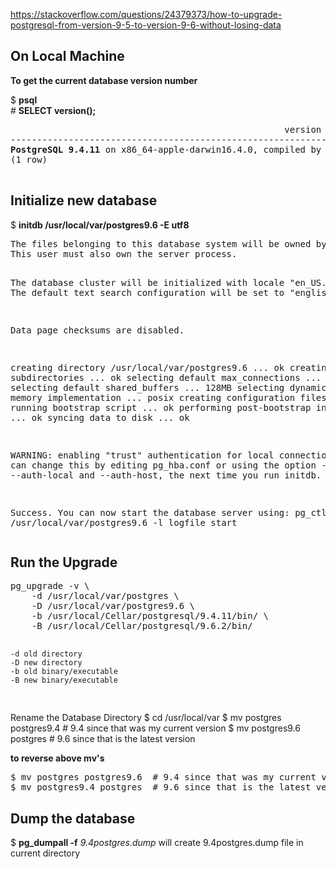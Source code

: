 https://stackoverflow.com/questions/24379373/how-to-upgrade-postgresql-from-version-9-5-to-version-9-6-without-losing-data

<h2>On Local Machine</h2>
<b>To get the current database version number</b>   

$ <b>psql</b>   
\# <b>SELECT version();</b>  
<pre>
                                                    version                                                     
-----------------------------------------------------------------------------------------------------------------
<b>PostgreSQL 9.4.11</b> on x86_64-apple-darwin16.4.0, compiled by Apple LLVM version 8.0.0 (clang-800.0.42.1), 64-bit
(1 row)

</pre>

<h2>Initialize new database</h2>
$ <b>initdb /usr/local/var/postgres9.6 -E utf8</b>
<pre>
The files belonging to this database system will be owned by user "peterpih".
This user must also own the server process.

The database cluster will be initialized with locale "en_US.UTF-8".
The default text search configuration will be set to "english".

Data page checksums are disabled.

creating directory /usr/local/var/postgres9.6 ... ok
creating subdirectories ... ok
selecting default max_connections ... 100
selecting default shared_buffers ... 128MB
selecting dynamic shared memory implementation ... posix
creating configuration files ... ok
running bootstrap script ... ok
performing post-bootstrap initialization ... ok
syncing data to disk ... ok

WARNING: enabling "trust" authentication for local connections
You can change this by editing pg_hba.conf or using the option -A, or
--auth-local and --auth-host, the next time you run initdb.

Success. You can now start the database server using:
  pg_ctl -D /usr/local/var/postgres9.6 -l logfile start
</pre>

<h2>Run the Upgrade</h2>
<pre>
pg_upgrade -v \
    -d /usr/local/var/postgres \
    -D /usr/local/var/postgres9.6 \
    -b /usr/local/Cellar/postgresql/9.4.11/bin/ \
    -B /usr/local/Cellar/postgresql/9.6.2/bin/
    
    -d old directory   
    -D new directory   
    -b old binary/executable  
    -B new binary/executable   
</pre>

Rename the Database Directory
$ cd /usr/local/var
$ mv postgres postgres9.4  # 9.4 since that was my current version
$ mv postgres9.6 postgres  # 9.6 since that is the latest version

<b>to reverse above mv's</b>
<pre>
$ mv postgres postgres9.6  # 9.4 since that was my current version
$ mv postgres9.4 postgres  # 9.6 since that is the latest version
</pre>

<h2>Dump the database</h2>
$ <b>pg_dumpall -f</b> <em>9.4postgres.dump</em>   
will create 9.4postgres.dump file in current directory  
